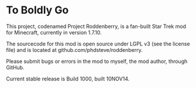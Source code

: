 To Boldly Go
===========

This project, codenamed Project Roddenberry, is a fan-built Star Trek mod for Minecraft, currently in version 1.7.10.

The sourcecode for this mod is open source under LGPL v3 (see the license file) and is located at github.com/phdsteve/roddenberry.

Please submit bugs or errors in the mod to myself, the mod author, through GitHub.

Current stable release is Build 1000, built 10NOV14.
